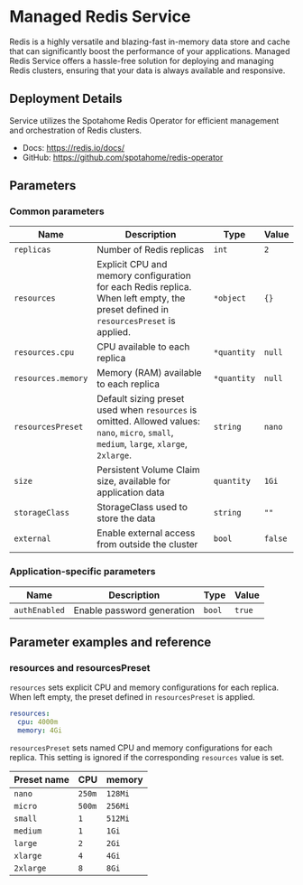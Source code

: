 # Managed Redis Service

Redis is a highly versatile and blazing-fast in-memory data store and cache that can significantly boost the performance of your applications. Managed Redis Service offers a hassle-free solution for deploying and managing Redis clusters, ensuring that your data is always available and responsive.

## Deployment Details

Service utilizes the Spotahome Redis Operator for efficient management and orchestration of Redis clusters. 

- Docs: https://redis.io/docs/
- GitHub: https://github.com/spotahome/redis-operator

## Parameters

### Common parameters

| Name               | Description                                                                                                                               | Type        | Value   |
| ------------------ | ----------------------------------------------------------------------------------------------------------------------------------------- | ----------- | ------- |
| `replicas`         | Number of Redis replicas                                                                                                                  | `int`       | `2`     |
| `resources`        | Explicit CPU and memory configuration for each Redis replica.  When left empty, the preset defined in `resourcesPreset` is applied.       | `*object`   | `{}`    |
| `resources.cpu`    | CPU available to each replica                                                                                                             | `*quantity` | `null`  |
| `resources.memory` | Memory (RAM) available to each replica                                                                                                    | `*quantity` | `null`  |
| `resourcesPreset`  | Default sizing preset used when `resources` is omitted. Allowed values: `nano`, `micro`, `small`, `medium`, `large`, `xlarge`, `2xlarge`. | `string`    | `nano`  |
| `size`             | Persistent Volume Claim size, available for application data                                                                              | `quantity`  | `1Gi`   |
| `storageClass`     | StorageClass used to store the data                                                                                                       | `string`    | `""`    |
| `external`         | Enable external access from outside the cluster                                                                                           | `bool`      | `false` |


### Application-specific parameters

| Name          | Description                | Type   | Value  |
| ------------- | -------------------------- | ------ | ------ |
| `authEnabled` | Enable password generation | `bool` | `true` |


## Parameter examples and reference

### resources and resourcesPreset

`resources` sets explicit CPU and memory configurations for each replica.
When left empty, the preset defined in `resourcesPreset` is applied.

```yaml
resources:
  cpu: 4000m
  memory: 4Gi
```

`resourcesPreset` sets named CPU and memory configurations for each replica.
This setting is ignored if the corresponding `resources` value is set.

| Preset name | CPU    | memory  |
| ----------- | ------ | ------- |
| `nano`      | `250m` | `128Mi` |
| `micro`     | `500m` | `256Mi` |
| `small`     | `1`    | `512Mi` |
| `medium`    | `1`    | `1Gi`   |
| `large`     | `2`    | `2Gi`   |
| `xlarge`    | `4`    | `4Gi`   |
| `2xlarge`   | `8`    | `8Gi`   |
